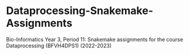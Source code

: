 # Dataprocessing-Snakemake-Assignments
Bio-Informatics Year 3, Period 11: Snakemake assignments for the course Dataprocessing (BFVH4DPS1) (2022-2023)
